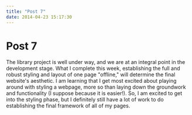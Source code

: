 ```yaml
---
title: "Post 7"
date: 2014-04-23 15:17:30
---
```


# Post 7

The library project is well under way, and we are at an integral point in the development stage. What I complete this week, establishing the full and robust styling and layout of one page "offline," will determine the final website's aesthetic. I am learning that I get most excited about playing around with styling a webpage, more so than laying down the groundwork and functionality (I suppose because it is easier!). So, I am excited to get into the styling phase, but I definitely still have a lot of work to do establishing the final framework of all of my pages.